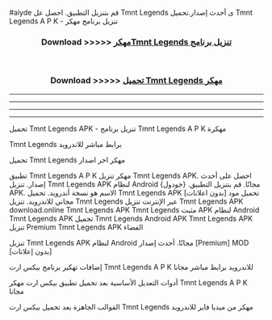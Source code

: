 #aiyde قم بتنزيل التطبيق. احصل عل Tmnt Legends  ى أحدث إصدار.تحميل Tmnt Legends  A P K - تنزيل برنامج مهكر



<div align="center">
<h3>Download >>>>> <a href="https://ar-sites.web.app/?ar= Tmnt Legends ">مهكرTmnt Legends  تنزيل برنامج</a></h3><br>

<h3>Download >>>>> <a href="https://ar-sites.web.app/?ar= Tmnt Legends ">تحميل Tmnt Legends  مهكر</a></h3>
</div>


----------------------------------------------------------

----------------------------------------------------------

----------------------------------------------------------

----------------------------------------------------------


تحميل Tmnt Legends  APK - تنزيل برنامج Tmnt Legends  A P K مهكرة

Tmnt Legends  برابط مباشر للاندرويد

تحميل Tmnt Legends  مهكر اخر اصدار

تطبيق Tmnt Legends  A P K مهكر
تنزيل Tmnt Legends  APK. احصل على أحدث إصدار.
تنزيل Tmnt Legends  APK لنظام Android مجانًا.
قم بتنزيل التطبيق. {جودول} APK. الاسم هو نسخة أندرويد.
تحميل Tmnt Legends  APK [بدون اعلانات]
تحميل مود مجاني للاندرويد.
تنزيل Tmnt Legends  عبر الإنترنت
تنزيل Tmnt Legends  APK
download.online Tmnt Legends  APK
Tmnt Legends  مثبت APK لنظام Android
Tmnt Legends  APK
تحميل Tmnt Legends  Android APK
Tmnt Legends  APK تنزيل Premium
Tmnt Legends  APK الفضاء

تنزيل Tmnt Legends  APK لنظام Android مجانًا. أحدث إصدار [Premium] MOD [بدون إعلانات]

إضافات تهكير برنامج بيكس ارت Tmnt Legends  A P K للاندرويد برابط مباشر مجانا

أدوات التعديل الأساسية بعد تحميل تطبيق بيكس ارت مهكر Tmnt Legends  A P K مجانا

القوالب الجاهزة بعد تحميل بيكس ارت Tmnt Legends  مهكر من ميديا فاير للاندرويد



